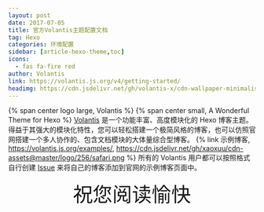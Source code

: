 ```yaml
---
layout: post
date: 2017-07-05
title: 官方Volantis主题配置文档
tag: Hexo
categories: 环境配置
sidebar: [article-hexo-theme,toc]
icons:
  - fas fa-fire red
author: Volantis
link: https://volantis.js.org/v4/getting-started/
headimg: https://cdn.jsdelivr.net/gh/volantis-x/cdn-wallpaper-minimalist/2020/001.jpg
---
```

{% span center logo large, Volantis %}
{% span center small, A Wonderful Theme for Hexo %}
<a href="https://volantis.js.org/">Volantis</a> 是一个功能丰富、高度模块化的 Hexo 博客主题。得益于其强大的模块化特性，您可以轻松搭建一个极简风格的博客，也可以仿照官网搭建一个多人协作的、包含文档模块的大体量综合型博客。
{% link 示例博客, https://volantis.js.org/examples/, https://cdn.jsdelivr.net/gh/xaoxuu/cdn-assets@master/logo/256/safari.png %}
所有的 Volantis 用户都可以按照格式自行创建 <a href="https://github.com/volantis-x/examples/issues/">Issue</a> 来将自己的博客添加到官网的示例博客页面中。
<!--more-->

<div class="dykatongwrapper" style="text-align:center;height:60px;">
  <div class="dykatongcontent" style="font-size:2.5rem">祝您阅读愉快</div>
</div>
<script>dykatongrender();</script>
